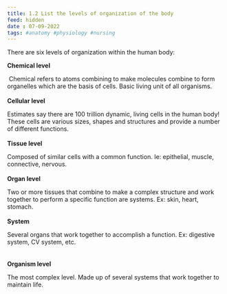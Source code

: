 ```yaml
---
title: 1.2 List the levels of organization of the body
feed: hidden
date : 07-09-2022
tags: #anatomy #physiology #nursing
---
```


There are six levels of organization within the human body:

**Chemical level**
  
 Chemical refers to atoms combining to make molecules combine to form organelles which are the basis of cells. Basic living unit of all organisms.
 <br><br>
**Cellular level**
  
Estimates say there are 100 trillion dynamic, living cells in the human body! These cells are various sizes, shapes and structures and provide a number of different functions.
  <br> <br>
**Tissue level**
  
  Composed of similar cells with a common function. Ie: epithelial, muscle, connective, nervous.
  <br> <br>
**Organ level**
  
  Two or more tissues that combine to make a complex structure and work together to perform a specific function are systems. Ex: skin, heart, stomach.
  <br> <br>
**System**
  
Several organs that work together to accomplish a function. Ex: digestive system, CV system, etc.  
  <br> <br>
**Organism level**

The most complex level. Made up of several systems that work together to maintain life.